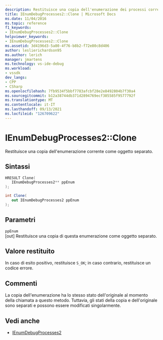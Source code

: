 ```yaml
---
description: Restituisce una copia dell'enumerazione dei processi corrente come oggetto separato.
title: IEnumDebugProcesses2::Clone | Microsoft Docs
ms.date: 11/04/2016
ms.topic: reference
f1_keywords:
- IEnumDebugProcesses2::Clone
helpviewer_keywords:
- IEnumDebugProcesses2::Clone
ms.assetid: 3d4196d3-5a80-4f76-b8b2-f72e80c8d406
author: leslierichardson95
ms.author: lerich
manager: jmartens
ms.technology: vs-ide-debug
ms.workload:
- vssdk
dev_langs:
- CPP
- CSharp
ms.openlocfilehash: 7fb9534f5bbf7783afcbf28e2e8492804b7f30a4
ms.sourcegitcommit: b12a38744db371d2894769ecf305585f9577792f
ms.translationtype: MT
ms.contentlocale: it-IT
ms.lasthandoff: 09/13/2021
ms.locfileid: "126709622"
---
```

# <a name="ienumdebugprocesses2clone"></a>IEnumDebugProcesses2::Clone
Restituisce una copia dell'enumerazione corrente come oggetto separato.

## <a name="syntax"></a>Sintassi

```cpp
HRESULT Clone(
   IEnumDebugProcesses2** ppEnum
);
```

```csharp
int Clone(
   out IEnumDebugProcesses2 ppEnum
);
```

## <a name="parameters"></a>Parametri
`ppEnum`\
[out] Restituisce una copia di questa enumerazione come oggetto separato.

## <a name="return-value"></a>Valore restituito
 In caso di esito positivo, restituisce `S_OK`; in caso contrario, restituisce un codice errore.

## <a name="remarks"></a>Commenti
 La copia dell'enumerazione ha lo stesso stato dell'originale al momento della chiamata a questo metodo. Tuttavia, gli stati della copia e dell'originale sono separati e possono essere modificati singolarmente.

## <a name="see-also"></a>Vedi anche
- [IEnumDebugProcesses2](../../../extensibility/debugger/reference/ienumdebugprocesses2.md)
